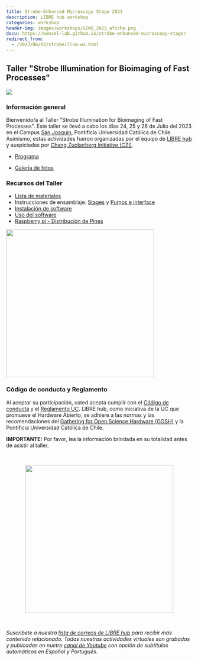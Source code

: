 ```yaml
---
title: Strobe-Enhanced Microscopy Stage 2023
description: LIBRE hub workshop
categories: workshop
header-img: images/workshops/SEMS_2023_afiche.png
docu: https://wenzel-lab.github.io/strobe-enhanced-microscopy-stage/
redirect_from:
  - /2023/06/02/strobeillum-ws.html
---
```


## Taller "Strobe Illumination for Bioimaging of Fast Processes"

<img src="{{site.baseurl}}/images/others/SEMS_3.jpg" data-action="zoom">

### Información general

Bienvenido/a al Taller "Strobe Illumination for Bioimaging of Fast Processes". Este taller se llevó a cabo los días 24, 25 y 26 de Julio del 2023 en el Campus [San Joaquin](https://www.uc.cl/universidad/nuestros-campus/san-joaquin/), Pontificia Universidad Católica de Chile. Asimismo, estas actividades fueron organizadas por el equipo de [LIBRE hub](https://librehub.github.io/people/) y auspiciadas por [Chang Zuckerberg Initiative (CZI)](https://chanzuckerberg.com/).

- [Programa](/workshops/SEMS_2023/program/)
<!-- - [Lugar del Taller](/workshops/SEMS_2023/place/)-->
- [Galería de fotos](https://www.flickr.com/people/197037882@N02/)

### Recursos del Taller

- [Lista de materiales](https://wenzel-lab.github.io/strobe-enhanced-microscopy-stage/3-level-station_BOM.html)
- Instrucciones de ensamblaje:
  [Stages](https://wenzel-lab.github.io/strobe-enhanced-microscopy-stage/) y [Pumps e interface](https://librehub.github.io/syringe-pumps-and-controller/)
- [Instalación de software](https://wenzel-lab.github.io/strobe-enhanced-microscopy-stage/software-installation.html)
- [Uso del software](https://wenzel-lab.github.io/strobe-enhanced-microscopy-stage//usage.html)
- [Raspberry pi - Distribución de Pines](https://pinout.xyz/)

<img align="center" src="/images/others/stage.png" height=400>

<br>

### Código de conducta y Reglamento

Al aceptar su participación, usted acepta cumplir con el [Código de conducta](https://openhardware.science/gosh-2017/gosh-code-of-conduct/) y el [Reglamento UC](https://www.ing.uc.cl/electrica/wp-content/uploads/2020/09/reglamento-laboratorio-de-fabricacin-de-ingeniera-elctrica-fablabv3.pdf). LIBRE hub, como iniciativa de la UC que promueve el Hardware Abierto, se adhiere a las normas y las recomendaciones del [Gathering for Open Science Hardware (GOSH)](https://openhardware.science/) y la Pontificia Universidad Católica de Chile.

**IMPORTANTE:** Por favor, lea la información brindada en su totalidad antes de asistir al taller.

<br>

<p align="center">
<img src="{{site.baseurl}}/images/workshops/SEMS_2023_afiche.png" height=400>
</p>

<br>

*Suscribete a nuestra [lista de correos de LIBRE hub](https://mailchi.mp/2efa11be3d6b/libre_hub) para recibir más contenido relacionado. Todas nuestras actividades virtuales son grabadas y publicadas en nuetro [canal de Youtube](https://www.youtube.com/channel/UCKaffupDA8KKrDE0rd668Xw) con opción de subtítulos automáticos en Español y Portugués.*
